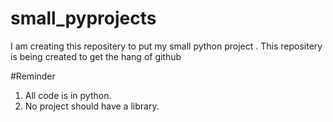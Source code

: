 # small_pyprojects
I am creating this repositery to put my small python project . 
This repositery is being created to get the hang of github 

#Reminder
1. All code is in python.
2. No project should have a library.
